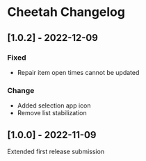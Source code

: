 # Cheetah Changelog

## [1.0.2] - 2022-12-09

### Fixed

- Repair item open times cannot be updated

### Change

- Added selection app icon
- Remove list stabilization

## [1.0.0] - 2022-11-09

Extended first release submission

